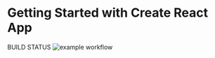 # Getting Started with Create React App

BUILD STATUS
![example workflow](https://github.com/kayestee/healthfront/actions/workflows/main.yml/badge.svg)
